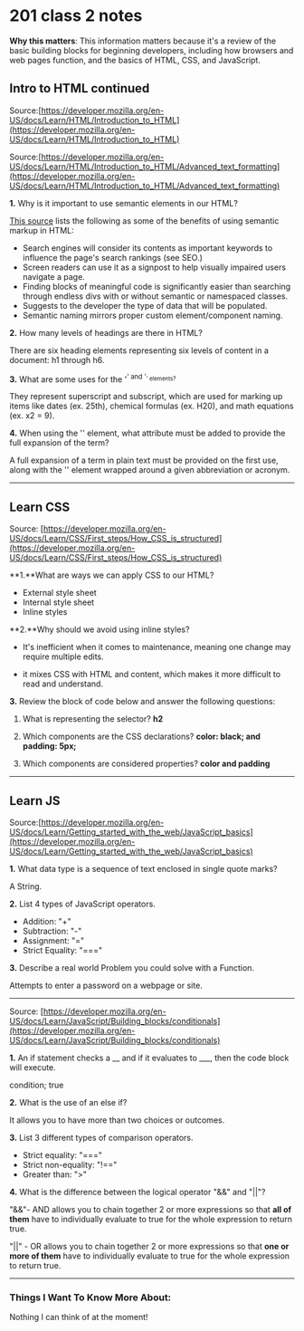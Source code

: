 # 201 class 2 notes

**Why this matters**: This information matters because it's a review of the basic building blocks for beginning developers, including how browsers and web pages function, and the basics of HTML, CSS, and JavaScript.

## Intro to HTML continued

Source:[https://developer.mozilla.org/en-US/docs/Learn/HTML/Introduction_to_HTML](https://developer.mozilla.org/en-US/docs/Learn/HTML/Introduction_to_HTML)

Source:[https://developer.mozilla.org/en-US/docs/Learn/HTML/Introduction_to_HTML/Advanced_text_formatting](https://developer.mozilla.org/en-US/docs/Learn/HTML/Introduction_to_HTML/Advanced_text_formatting) 

**1.** Why is it important to use semantic elements in our HTML?

[This source](https://developer.mozilla.org/en-US/docs/Glossary/Semantics) lists the following as some of the benefits of using semantic markup in HTML:

- Search engines will consider its contents as important keywords to influence the page's search rankings (see SEO.)
- Screen readers can use it as a signpost to help visually impaired users navigate a page.
- Finding blocks of meaningful code is significantly easier than searching through endless divs with or without semantic or namespaced classes.
- Suggests to the developer the type of data that will be populated.
- Semantic naming mirrors proper custom element/component naming.

**2.** How many levels of headings are there in HTML?

There are six heading elements representing six levels of content in a document: h1 through h6.

**3.** What are some uses for the '<sup>' and '<sub>' elements?

They represent superscript and subscript, which are used for marking up items like dates (ex. 25th), chemical formulas (ex. H20), and math equations (ex. x2 = 9).

**4.** When using the '<abbr>' element, what attribute must be added to provide the full expansion of the term?

A full expansion of a term in plain text must be provided on the first use, along with the '<abbr>' element wrapped around a given abbreviation or acronym.

--------------------------------------------

## Learn CSS

Source: [https://developer.mozilla.org/en-US/docs/Learn/CSS/First_steps/How_CSS_is_structured](https://developer.mozilla.org/en-US/docs/Learn/CSS/First_steps/How_CSS_is_structured)

**1.**What are ways we can apply CSS to our HTML?

- External style sheet
- Internal style sheet
- Inline styles

**2.**Why should we avoid using inline styles?

- It's inefficient when it comes to maintenance, meaning one change may require multiple edits.

- it mixes CSS with HTML and content, which makes it more difficult to read and understand.

**3.** Review the block of code below and answer the following questions:

1. What is representing the selector? **h2**

2. Which components are the CSS declarations? **color: black; and padding: 5px;**

3. Which components are considered properties? **color and padding**


--------------------------------------------

## Learn JS

Source:[https://developer.mozilla.org/en-US/docs/Learn/Getting_started_with_the_web/JavaScript_basics](https://developer.mozilla.org/en-US/docs/Learn/Getting_started_with_the_web/JavaScript_basics)

**1.** What data type is a sequence of text enclosed in single quote marks?

A String.


**2.** List 4 types of JavaScript operators.

- Addition: "+"
- Subtraction: "-"
- Assignment: "="
- Strict Equality: "==="

**3.** Describe a real world Problem you could solve with a Function.

Attempts to enter a password on a webpage or site.

----------------------------------------------

Source: [https://developer.mozilla.org/en-US/docs/Learn/JavaScript/Building_blocks/conditionals](https://developer.mozilla.org/en-US/docs/Learn/JavaScript/Building_blocks/conditionals)


**1.** An if statement checks a __ and if it evaluates to ___, then the code block will execute.

condition; true


**2.** What is the use of an else if?

It allows you to have more than two choices or outcomes.


**3.** List 3 different types of comparison operators.

- Strict equality: "==="
- Strict non-equality: "!=="
- Greater than: ">"

**4.** What is the difference between the logical operator "&&" and "||"?

"&&"- AND allows you to chain together 2 or more expressions so that **all of them** have to individually evaluate to true for the whole expression to return true.

"||" - OR allows you to chain together 2 or more expressions so that **one or more of them** have to individually evaluate to true for the whole expression to return true.


----------------------------------------------

### Things I Want To Know More About:
Nothing I can think of at the moment!